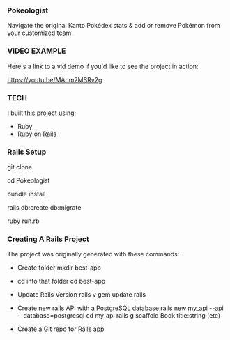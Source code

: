 ### Pokeologist
Navigate the original Kanto Pokédex stats & add or remove Pokémon from your customized team.

### VIDEO EXAMPLE
Here's a link to a vid demo if you'd like to see the project in action:

https://youtu.be/MAnm2MSRv2g

### TECH
I built this project using:

- Ruby
- Ruby on Rails


### Rails Setup

git clone 

cd Pokeologist

bundle install 

rails db:create db:migrate 

ruby run.rb

### Creating A Rails Project
The project was originally generated with these commands:

- Create folder 
mkdir best-app

- cd into that folder 
cd best-app

- Update Rails Version rails 
v gem update rails

- Create new rails API with a PostgreSQL 
database rails new my_api --api --database=postgresql 
cd my_api 
rails g scaffold Book title:string (etc)

- Create a Git repo for Rails app

